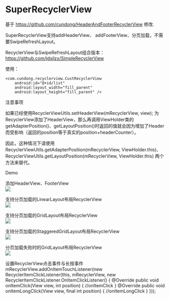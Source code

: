 # SuperRecyclerView
基于 https://github.com/cundong/HeaderAndFooterRecyclerView 修改.

SuperRecyclerView支持addHeaderView、 addFooterView、分页加载，不需要SwipeRefreshLayout。

RecyclerView与SwipeRefreshLayout组合版本： https://github.com/jdsjlzx/SimpleRecyclerView

使用：
<RelativeLayout xmlns:android="http://schemas.android.com/apk/res/android"
    android:layout_width="match_parent"
    android:layout_height="match_parent"
    android:background="@color/color_ff"
    android:orientation="vertical">

    <com.cundong.recyclerview.CustRecyclerView
        android:id="@+id/list"
        android:layout_width="fill_parent"
        android:layout_height="fill_parent" />

</RelativeLayout>


注意事项

如果已经使用RecyclerViewUtils.setHeaderView(mRecyclerView, view); 为RecyclerView添加了HeaderView，那么再调用ViewHolder类的getAdapterPosition()、getLayoutPosition()时返回的值就会因为增加了Header而受影响（返回的position等于真实的position+headerCounter）。

因此，这种情况下请使用RecyclerViewUtils.getAdapterPosition(mRecyclerView, ViewHolder.this)、RecyclerViewUtils.getLayoutPosition(mRecyclerView, ViewHolder.this) 两个方法来替代。

Demo

添加HeaderView、FooterView
<br>
![](https://raw.githubusercontent.com/cundong/HeaderAndFooterRecyclerView/master/art/art1.png)

支持分页加载的LinearLayout布局RecyclerView
<br>
![](https://raw.githubusercontent.com/cundong/HeaderAndFooterRecyclerView/master/art/art2.png)

支持分页加载的GridLayout布局RecyclerView
<br>
![](https://raw.githubusercontent.com/cundong/HeaderAndFooterRecyclerView/master/art/art3.png)

支持分页加载的StaggeredGridLayout布局RecyclerView
<br>
![](https://raw.githubusercontent.com/cundong/HeaderAndFooterRecyclerView/master/art/art4.png)

分页加载失败时的GridLayout布局RecyclerView
<br>
![](https://raw.githubusercontent.com/cundong/HeaderAndFooterRecyclerView/master/art/art5.png)


设置RecyclerView点击事件与长按事件
mRecyclerView.addOnItemTouchListener(new RecyclerItemClickListener(this, mRecyclerView, new RecyclerItemClickListener.OnItemClickListener() {
            @Override
            public void onItemClick(View view, int position) {
                //onItemClick
            }
            @Override
            public void onItemLongClick(View view, final int position) {
                //onItemLongClick
            }
        }));

